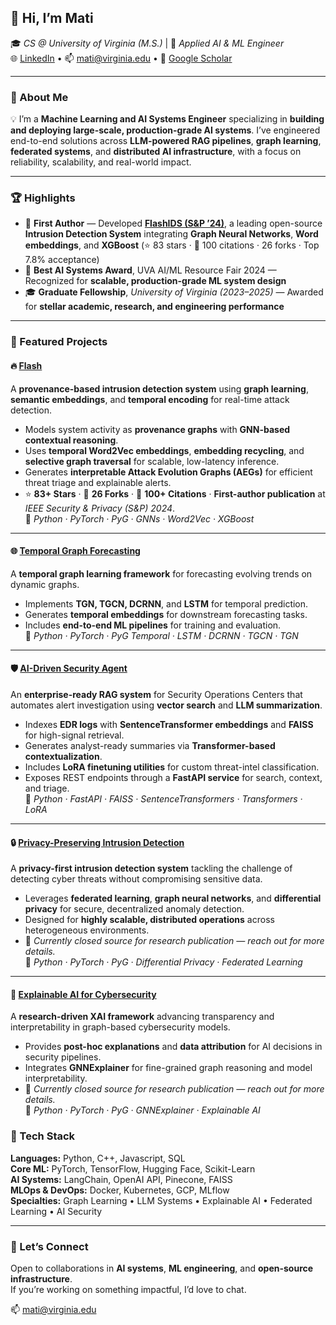 ## 👋 Hi, I’m **Mati**

🎓 *CS @ University of Virginia (M.S.)* | 🧠 *Applied AI & ML Engineer*  
🌐 [LinkedIn](https://www.linkedin.com/in/mati-ur-rehman-02949a157) • 📫 [mati@virginia.edu](mailto:mati@virginia.edu) • 🧪 [Google Scholar](https://scholar.google.com/citations?user=ooPW70oAAAAJ&hl=en&oi=sra)

---

### 🚀 About Me

💡 I’m a **Machine Learning and AI Systems Engineer** specializing in **building and deploying large-scale, production-grade AI systems**. I’ve engineered end-to-end solutions across **LLM-powered RAG pipelines**, **graph learning**, **federated systems**, and **distributed AI infrastructure**, with a focus on reliability, scalability, and real-world impact.

---

### 🏆 Highlights

- 🥇 **First Author** — Developed [**FlashIDS (S&P ’24)**](https://github.com/DART-Laboratory/Flash-IDS), a leading open-source **Intrusion Detection System** integrating **Graph Neural Networks**, **Word embeddings**, and **XGBoost** (⭐ 83 stars · 🔗 100 citations · 26 forks · Top 7.8% acceptance)
- 🧠 **Best AI Systems Award**, UVA AI/ML Resource Fair 2024 — Recognized for **scalable, production-grade ML system design**
- 🎓 **Graduate Fellowship**, *University of Virginia (2023–2025)* — Awarded for **stellar academic, research, and engineering performance**  

---

### 🌟 Featured Projects

#### 🔥 [Flash](https://github.com/Mati607/FlashIDS)
A **provenance-based intrusion detection system** using **graph learning**, **semantic embeddings**, and **temporal encoding** for real-time attack detection.  
- Models system activity as **provenance graphs** with **GNN-based contextual reasoning**.  
- Uses **temporal Word2Vec embeddings**, **embedding recycling**, and **selective graph traversal** for scalable, low-latency inference.  
- Generates **interpretable Attack Evolution Graphs (AEGs)** for efficient threat triage and explainable alerts.  
- ⭐ **83+ Stars** · 🔄 **26 Forks** · 📑 **100+ Citations** · **First-author publication** at *IEEE Security & Privacy (S&P) 2024*.  
🧰 *Python · PyTorch · PyG · GNNs · Word2Vec · XGBoost*

---

#### 🌐 [Temporal Graph Forecasting](https://github.com/Mati607/Temporal-Graph-Forecasting)
A **temporal graph learning framework** for forecasting evolving trends on dynamic graphs.  
- Implements **TGN, TGCN, DCRNN**, and **LSTM** for temporal prediction.  
- Generates **temporal embeddings** for downstream forecasting tasks.  
- Includes **end-to-end ML pipelines** for training and evaluation.  
🧰 *Python · PyTorch · PyG Temporal · LSTM · DCRNN · TGCN · TGN*

---

#### 🛡️ [AI-Driven Security Agent](https://github.com/Mati607/security-ai-agent)
An **enterprise-ready RAG system** for Security Operations Centers that automates alert investigation using **vector search** and **LLM summarization**.  
- Indexes **EDR logs** with **SentenceTransformer embeddings** and **FAISS** for high-signal retrieval.  
- Generates analyst-ready summaries via **Transformer-based contextualization**.  
- Includes **LoRA finetuning utilities** for custom threat-intel classification.  
- Exposes REST endpoints through a **FastAPI service** for search, context, and triage.  
🧰 *Python · FastAPI · FAISS · SentenceTransformers · Transformers · LoRA*

---

#### 🔒 [Privacy-Preserving Intrusion Detection](https://github.com/Mati607/Privacy-Preserving-Intrusion-Detection)
A **privacy-first intrusion detection system** tackling the challenge of detecting cyber threats without compromising sensitive data.  
- Leverages **federated learning**, **graph neural networks**, and **differential privacy** for secure, decentralized anomaly detection.  
- Designed for **highly scalable, distributed operations** across heterogeneous environments.  
- 🚧 *Currently closed source for research publication — reach out for more details.*  
🧰 *Python · PyTorch · PyG · Differential Privacy · Federated Learning*

---

#### 🧠 [Explainable AI for Cybersecurity](https://github.com/Mati607/Explainable-Intrusion-Detection)
A **research-driven XAI framework** advancing transparency and interpretability in graph-based cybersecurity models.  
- Provides **post-hoc explanations** and **data attribution** for AI decisions in security pipelines.  
- Integrates **GNNExplainer** for fine-grained graph reasoning and model interpretability.  
- 🚧 *Currently closed source for research publication — reach out for more details.*  
🧰 *Python · PyTorch · PyG · GNNExplainer · Explainable AI*

### 🧠 Tech Stack

**Languages:** Python, C++, Javascript, SQL  
**Core ML:** PyTorch, TensorFlow, Hugging Face, Scikit-Learn  
**AI Systems:** LangChain, OpenAI API, Pinecone, FAISS  
**MLOps & DevOps:** Docker, Kubernetes, GCP, MLflow  
**Specialties:** Graph Learning • LLM Systems • Explainable AI • Federated Learning • AI Security

---

### 💬 Let’s Connect

Open to collaborations in **AI systems**, **ML engineering**, and **open-source infrastructure**.  
If you’re working on something impactful, I’d love to chat.

📫 [mati@virginia.edu](mailto:mati@virginia.edu)
